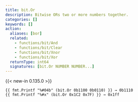 ```yaml
---
title: bit.Or
description: Bitwise ORs two or more numbers together.
categories: []
keywords: []
action:
  aliases: [bor]
  related:
    - functions/bit/And
    - functions/bit/Clear
    - functions/bit/Xnor
    - functions/bit/Xor
  returnType: int64
  signatures: [bit.Or NUMBER NUMBER...]
---
```


{{< new-in 0.135.0 >}}

```go-html-template
{{ fmt.Printf "%#04b" (bit.Or 0b1100 0b0110) }} → 0b1110
{{ fmt.Printf "%#x" (bit.Or 0x1C2 0x7F) }} → 0x1ff
```
